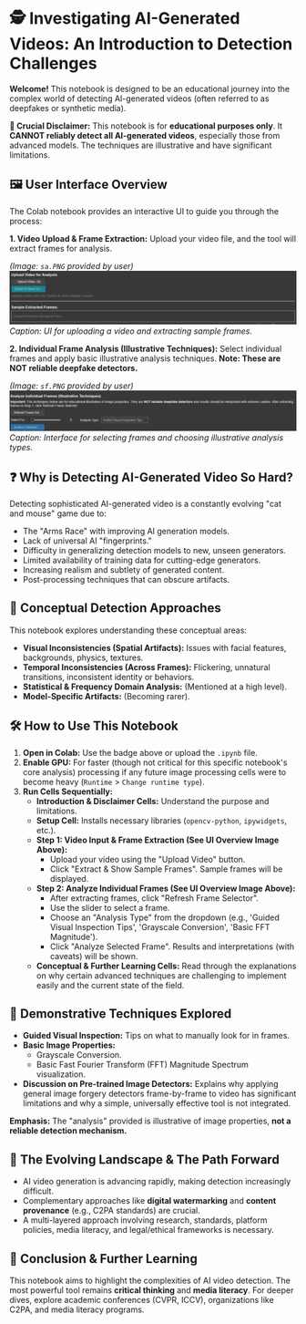 # 🕵️ Investigating AI-Generated Videos: An Introduction to Detection Challenges

**Welcome!** This notebook is designed to be an educational journey into the complex world of detecting AI-generated videos (often referred to as deepfakes or synthetic media).

**🚨 Crucial Disclaimer:** This notebook is for **educational purposes only**. It **CANNOT reliably detect all AI-generated videos**, especially those from advanced models. The techniques are illustrative and have significant limitations.

## 🖼️ User Interface Overview

The Colab notebook provides an interactive UI to guide you through the process:

**1. Video Upload & Frame Extraction:**
Upload your video file, and the tool will extract frames for analysis.

*(Image: `sa.PNG` provided by user)*
![Video Upload and Frame Extraction UI](assets/sa.PNG)
*Caption: UI for uploading a video and extracting sample frames.*

**2. Individual Frame Analysis (Illustrative Techniques):**
Select individual frames and apply basic illustrative analysis techniques. **Note: These are NOT reliable deepfake detectors.**

*(Image: `sf.PNG` provided by user)*
![Frame Analysis UI](assets/sf.PNG)
*Caption: Interface for selecting frames and choosing illustrative analysis types.*

## ❓ Why is Detecting AI-Generated Video So Hard?

Detecting sophisticated AI-generated video is a constantly evolving "cat and mouse" game due to:
* The "Arms Race" with improving AI generation models.
* Lack of universal AI "fingerprints."
* Difficulty in generalizing detection models to new, unseen generators.
* Limited availability of training data for cutting-edge generators.
* Increasing realism and subtlety of generated content.
* Post-processing techniques that can obscure artifacts.

## 🤔 Conceptual Detection Approaches

This notebook explores understanding these conceptual areas:
* **Visual Inconsistencies (Spatial Artifacts):** Issues with facial features, backgrounds, physics, textures.
* **Temporal Inconsistencies (Across Frames):** Flickering, unnatural transitions, inconsistent identity or behaviors.
* **Statistical & Frequency Domain Analysis:** (Mentioned at a high level).
* **Model-Specific Artifacts:** (Becoming rarer).

## 🛠️ How to Use This Notebook

1.  **Open in Colab:** Use the badge above or upload the `.ipynb` file.
2.  **Enable GPU:** For faster (though not critical for this specific notebook's core analysis) processing if any future image processing cells were to become heavy (`Runtime` > `Change runtime type`).
3.  **Run Cells Sequentially:**
    * **Introduction & Disclaimer Cells:** Understand the purpose and limitations.
    * **Setup Cell:** Installs necessary libraries (`opencv-python`, `ipywidgets`, etc.).
    * **Step 1: Video Input & Frame Extraction (See UI Overview Image Above):**
        * Upload your video using the "Upload Video" button.
        * Click "Extract & Show Sample Frames". Sample frames will be displayed.
    * **Step 2: Analyze Individual Frames (See UI Overview Image Above):**
        * After extracting frames, click "Refresh Frame Selector".
        * Use the slider to select a frame.
        * Choose an "Analysis Type" from the dropdown (e.g., 'Guided Visual Inspection Tips', 'Grayscale Conversion', 'Basic FFT Magnitude').
        * Click "Analyze Selected Frame". Results and interpretations (with caveats) will be shown.
    * **Conceptual & Further Learning Cells:** Read through the explanations on why certain advanced techniques are challenging to implement easily and the current state of the field.

## 🔬 Demonstrative Techniques Explored

* **Guided Visual Inspection:** Tips on what to manually look for in frames.
* **Basic Image Properties:**
    * Grayscale Conversion.
    * Basic Fast Fourier Transform (FFT) Magnitude Spectrum visualization.
* **Discussion on Pre-trained Image Detectors:** Explains why applying general image forgery detectors frame-by-frame to video has significant limitations and why a simple, universally effective tool is not integrated.

**Emphasis:** The "analysis" provided is illustrative of image properties, **not a reliable detection mechanism.**

## 🌊 The Evolving Landscape & The Path Forward

* AI video generation is advancing rapidly, making detection increasingly difficult.
* Complementary approaches like **digital watermarking** and **content provenance** (e.g., C2PA standards) are crucial.
* A multi-layered approach involving research, standards, platform policies, media literacy, and legal/ethical frameworks is necessary.

## 🏁 Conclusion & Further Learning

This notebook aims to highlight the complexities of AI video detection. The most powerful tool remains **critical thinking** and **media literacy**. For deeper dives, explore academic conferences (CVPR, ICCV), organizations like C2PA, and media literacy programs.


